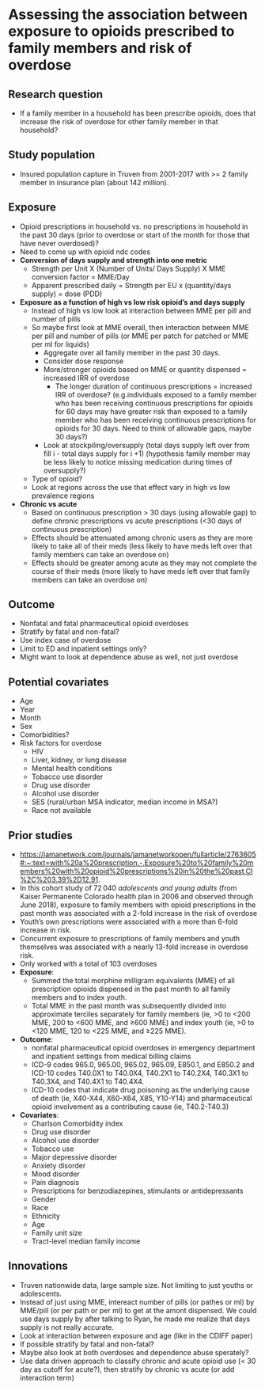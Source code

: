 #  Assessing the association between exposure to opioids prescribed to family members and risk of overdose 

## Research question
* If a family member in a household has been prescribe opioids, does that increase the risk of overdose for other family member in that household?
	
## Study population
* Insured population capture in Truven from 2001-2017 with >= 2 family member in insurance plan (about 142 million). 
	
## Exposure
* Opioid prescriptions in household vs. no prescriptions in household in the past 30 days (prior to overdose or start of the month for those that have never overdosed)?
* Need to come up with opioid ndc codes 
* **Conversion of days supply and strength into one metric**
	* Strength per Unit  X  (Number of Units/ Days Supply)  X  MME conversion factor  =  	MME/Day
	* Apparent prescribed daily  = Strength per EU x (quantity/days supply) = dose (PDD)
* **Exposure as a function of high vs low risk opioid’s and days supply**
	* Instead of high vs low look at interaction between MME per pill and number of pills
	* So maybe first look at MME overall, then interaction between MME per pill and number of pills (or MME per patch for patched or MME per ml for liquids)
		* Aggregate over all family member in the past 30 days.
		* Consider dose response 
		* More/stronger opioids based on MME or quantity dispensed = increased IRR of overdose 
			* The longer duration of continuous prescriptions = increased IRR of overdose? (e.g.individuals exposed to a family member who has been receiving continuous prescriptions for opioids for 60 days may have greater risk than exposed to a family member who has been receiving continuous prescriptions for opioids for 30 days. Need to think of allowable gaps, maybe 30 days?) 
		* Look at stockpiling/oversupply (total days supply left over from fill i -  total days supply for i +1) (hypothesis family member may be less likely to notice missing medication during times of oversupply?)
	* Type of opioid?
	* Look at regions across the use that effect vary in high vs low prevalence regions
* **Chronic vs acute** 
	* Based on continuous prescription > 30 days (using allowable gap) to define chronic prescriptions vs acute prescriptions (<30 days of continuous prescription)
	* Effects should be attenuated among chronic users as they are more likely to take all of their meds (less likely to have meds left over that family members can take an overdose on)
	* Effects should be greater among acute as they may not complete the course of their meds (more likely to have meds left over that family members can take an overdose on)

## Outcome
* Nonfatal and fatal pharmaceutical opioid overdoses
* Stratify by fatal and non-fatal?
* Use index case of overdose
* Limit to ED and inpatient settings only?
* Might want to look at dependence abuse as well, not just overdose

## Potential covariates
* Age
* Year
* Month
* Sex
* Comorbidities?
* Risk factors for overdose
	* HIV
	* Liver, kidney, or lung disease 
	* Mental health conditions
	* Tobacco use disorder
	* Drug use disorder
	* Alcohol use disorder
	* SES (rural/urban MSA indicator, median income in MSA?)
	* Race not available 

## Prior studies
* https://jamanetwork.com/journals/jamanetworkopen/fullarticle/2763605#:~:text=with%20a%20prescription.-,Exposure%20to%20family%20members%20with%20opioid%20prescriptions%20in%20the%20past,CI%2C%203.39%2D12.91.
* In this cohort study of 72 040 *adolescents and young adults* (from Kaiser Permanente Colorado health plan in 2006 and observed through June 2018), exposure to family members with opioid prescriptions in the past month was associated with a 2-fold increase in the risk of overdose
* Youth’s own prescriptions were associated with a more than 6-fold increase in risk. 
* Concurrent exposure to prescriptions of family members and youth themselves was associated with a nearly 13-fold increase in overdose risk.
* Only worked with a total of 103 overdoses
* **Exposure**:
	* Summed the total morphine milligram equivalents (MME) of all prescription opioids dispensed in the past month to all family members and to index youth. 
	* Total MME in the past month was subsequently divided into approximate terciles separately for family members (ie, >0 to <200 MME, 200 to <600 MME, and ≥600 MME) and index youth (ie, >0 to <120 MME, 120 to <225 MME, and ≥225 MME).
* **Outcome**:
	* nonfatal pharmaceutical opioid overdoses in emergency department and inpatient settings from medical billing claims
	* ICD-9 codes 965.0, 965.00, 965.02, 965.09, E850.1, and E850.2 and ICD-10 codes T40.0X1 to T40.0X4, T40.2X1 to T40.2X4, T40.3X1 to T40.3X4, and T40.4X1 to T40.4X4. 
	* ICD-10 codes that indicate drug poisoning as the underlying cause of death (ie, X40-X44, X60-X64, X85, Y10-Y14) and pharmaceutical opioid involvement as a contributing cause (ie, T40.2-T40.3)
* **Covariates**:
	* Charlson Comorbidity index
	* Drug use disorder
	* Alcohol use disorder
	* Tobacco use
	* Major depressive disorder
	* Anxiety disorder
	* Mood disorder
	* Pain diagnosis
	* Prescriptions for benzodiazepines, stimulants or antidepressants
	* Gender
	* Race
	* Ethnicity
	* Age
	* Family unit size
	* Tract-level median family income 

## Innovations
* Truven nationwide data, large sample size. Not limiting to just youths or adolescents.
* Instead of just using MME, intereact number of pills (or pathes or ml) by MME/pill (or per path or per ml) to get at the amont dispensed. We could use days supply by after talking to Ryan, he made me realize that days supply is not really accurate. 
* Look at interaction between exposure and age (like in the CDIFF paper)
* If possible stratify by fatal and non-fatal?
* Maybe also look at both overdoses and dependence abuse sperately?
* Use data driven approach to classify chronic and acute opioid use (< 30 day as cutoff for acute?), then stratify by chronic vs acute (or add interaction term)



